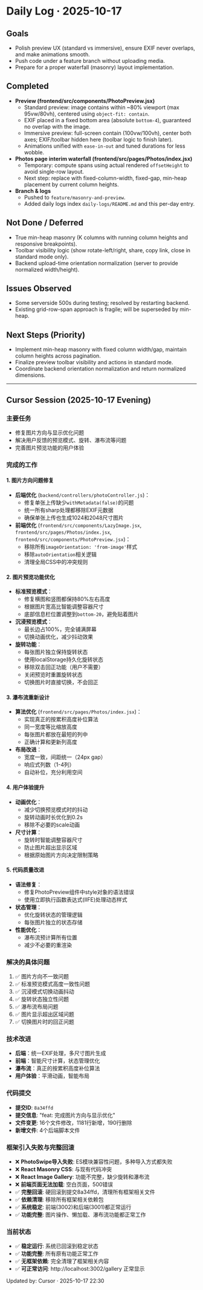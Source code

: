# Daily Log · 2025-10-17

## Goals
- Polish preview UX (standard vs immersive), ensure EXIF never overlaps, and make animations smooth.
- Push code under a feature branch without uploading media.
- Prepare for a proper waterfall (masonry) layout implementation.

## Completed
- **Preview (frontend/src/components/PhotoPreview.jsx)**
  - Standard preview: image contains within ~80% viewport (max 95vw/80vh), centered using `object-fit: contain`.
  - EXIF placed in a fixed bottom area (absolute `bottom-4`), guaranteed no overlap with the image.
  - Immersive preview: full-screen contain (100vw/100vh), center both axes; EXIF/toolbar hidden here (toolbar logic to finish later).
  - Animations unified with `ease-in-out` and tuned durations for less wobble.
- **Photos page interim waterfall (frontend/src/pages/Photos/index.jsx)**
  - Temporary: compute spans using actual rendered `offsetHeight` to avoid single-row layout.
  - Next step: replace with fixed-column-width, fixed-gap, min-heap placement by current column heights.
- **Branch & logs**
  - Pushed to `feature/masonry-and-preview`.
  - Added daily logs index `daily-logs/README.md` and this per-day entry.

## Not Done / Deferred
- True min-heap masonry (K columns with running column heights and responsive breakpoints).
- Toolbar visibility logic (show rotate-left/right, share, copy link, close in standard mode only).
- Backend upload-time orientation normalization (server to provide normalized width/height).

## Issues Observed
- Some serverside 500s during testing; resolved by restarting backend.
- Existing grid-row-span approach is fragile; will be superseded by min-heap.

## Next Steps (Priority)
- Implement min-heap masonry with fixed column width/gap, maintain column heights across pagination.
- Finalize preview toolbar visibility and actions in standard mode.
- Coordinate backend orientation normalization and return normalized dimensions.

---

## Cursor Session (2025-10-17 Evening)

### 主要任务
- 修复图片方向与显示优化问题
- 解决用户反馈的预览模式、旋转、瀑布流等问题
- 完善图片预览功能的用户体验

### 完成的工作

#### 1. **图片方向问题修复**
- **后端优化** (`backend/controllers/photoController.js`)：
  - 修复单张上传缺少`withMetadata(false)`的问题
  - 统一所有sharp处理都移除EXIF元数据
  - 确保单张上传也生成1024和2048尺寸图片
- **前端优化** (`frontend/src/components/LazyImage.jsx`, `frontend/src/pages/Photos/index.jsx`, `frontend/src/components/PhotoPreview.jsx`)：
  - 移除所有`imageOrientation: 'from-image'`样式
  - 移除`autoOrientation`相关逻辑
  - 清理全局CSS中的冲突规则

#### 2. **图片预览功能优化**
- **标准预览模式**：
  - 修复横图和竖图都保持80%左右高度
  - 根据图片宽高比智能调整容器尺寸
  - 底部信息栏位置调整到`bottom-20`，避免贴着图片
- **沉浸预览模式**：
  - 最长边占100%，完全铺满屏幕
  - 切换动画优化，减少抖动效果
- **旋转功能**：
  - 每张图片独立保持旋转状态
  - 使用localStorage持久化旋转状态
  - 移除双击回正功能（用户不需要）
  - 关闭预览时重置旋转状态
  - 切换图片时直接切换，不会回正

#### 3. **瀑布流重新设计**
- **算法优化** (`frontend/src/pages/Photos/index.jsx`)：
  - 实现真正的按累积高度补位算法
  - 同一宽度等比缩放高度
  - 每张图片都放在最短的列中
  - 正确计算和更新列高度
- **布局改进**：
  - 宽度一致，间距统一（24px gap）
  - 响应式列数（1-4列）
  - 自动补位，充分利用空间

#### 4. **用户体验提升**
- **动画优化**：
  - 减少切换预览模式时的抖动
  - 旋转动画时长优化到0.2s
  - 移除不必要的scale动画
- **尺寸计算**：
  - 旋转时智能调整容器尺寸
  - 防止图片超出显示区域
  - 根据原始图片方向决定限制策略

#### 5. **代码质量改进**
- **语法修复**：
  - 修复PhotoPreview组件中style对象的语法错误
  - 使用立即执行函数表达式(IIFE)处理动态样式
- **状态管理**：
  - 优化旋转状态的管理逻辑
  - 每张图片独立的状态存储
- **性能优化**：
  - 瀑布流预计算所有位置
  - 减少不必要的重渲染

### 解决的具体问题
1. ✅ 图片方向不一致问题
2. ✅ 标准预览模式高度一致性问题
3. ✅ 沉浸模式切换动画抖动
4. ✅ 旋转状态独立性问题
5. ✅ 瀑布流布局问题
6. ✅ 图片显示超出区域问题
7. ✅ 切换图片时的回正问题

### 技术改进
- **后端**：统一EXIF处理，多尺寸图片生成
- **前端**：智能尺寸计算，状态管理优化
- **瀑布流**：真正的按累积高度补位算法
- **用户体验**：平滑动画，智能布局

### 代码提交
- **提交ID**: `8a34ffd`
- **提交信息**: "feat: 完成图片方向与显示优化"
- **文件变更**: 16个文件修改，1181行新增，190行删除
- **新增文件**: 4个后端脚本文件

### 框架引入失败与完整回滚
- ❌ **PhotoSwipe导入失败**: ES模块兼容性问题，多种导入方式都失败
- ❌ **React Masonry CSS**: 与现有代码冲突
- ❌ **React Image Gallery**: 功能不完整，缺少旋转和瀑布流
- ❌ **前端页面无法加载**: 空白页面，500错误
- ✅ **完整回滚**: 硬回滚到提交8a34ffd，清理所有框架相关文件
- ✅ **依赖清理**: 移除所有框架相关依赖包
- ✅ **系统稳定**: 前端(3002)和后端(3001)都正常运行
- ✅ **功能完整**: 图片操作、懒加载、瀑布流功能都正常工作

### 当前状态
- ✅ **稳定运行**: 系统已回滚到稳定状态
- ✅ **功能完整**: 所有原有功能正常工作
- ✅ **无框架依赖**: 完全清理了框架相关内容
- ✅ **可正常访问**: http://localhost:3002/gallery 正常显示

Updated by: Cursor · 2025-10-17 22:30
